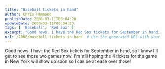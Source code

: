 ```yaml
---
title: "Baseball tickets in hand"
author: Chris Hammond
publishDate: 2008-03-11T00:04:20
updateDate: 2008-03-11T00:04:20
tags: [ 'Baseball', 'Red Sox' ]
excerpt: "Good news. I have the Red Sox tickets for September in hand, so I know I'll get to see those two games now. I'm still hoping the 4 tickets for the game in New York will show up soon so I can be at ease over those!"
url: /2008/baseball-tickets-in-hand  # Use the generated URL with year
---
```

<p>Good news. I have the Red Sox tickets for September in hand, so I know I'll get to see those two games now. I'm still hoping the 4 tickets for the game in New York will show up soon so I can be at ease over those!</p>
